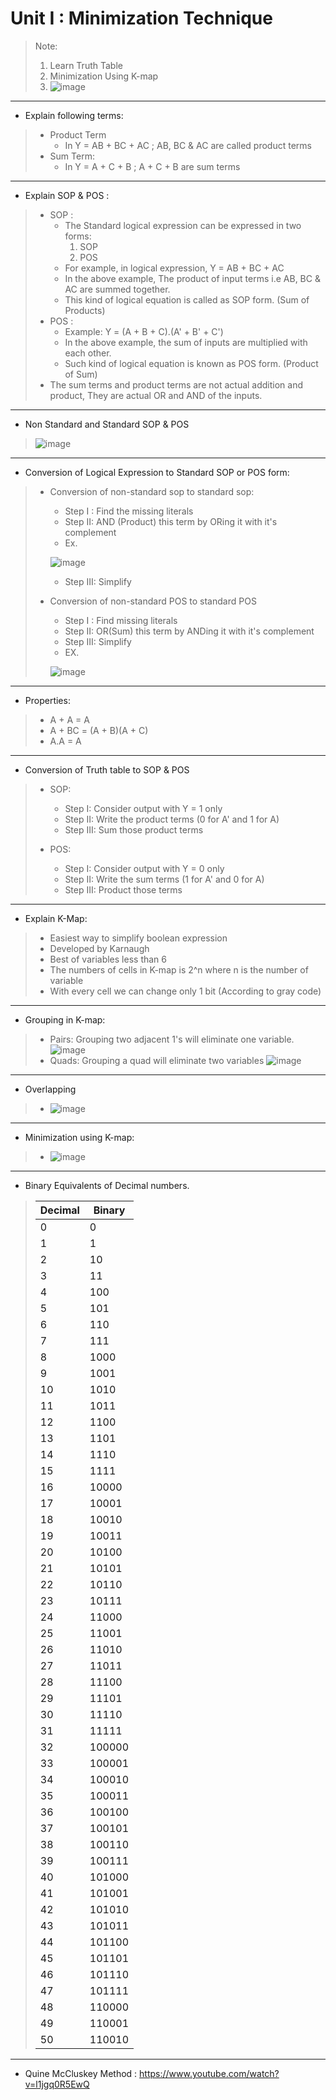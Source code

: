 # Unit I : Minimization Technique

> Note: 
> 1. Learn Truth Table
> 2. Minimization Using K-map
> 3. ![image](https://user-images.githubusercontent.com/68887544/114539271-f45e7280-9c71-11eb-8671-feab02ebe21c.png)

---

* Explain following terms: 
> * Product Term 
>   * In Y = AB + BC + AC ; AB, BC & AC are called product terms
> * Sum Term:
>   * In Y = A + C + B ; A + C + B are sum terms 

---

 * Explain SOP & POS :
 > * SOP : 
 >     * The Standard logical expression can be expressed in two forms:
 >       1. SOP 
 >       2. POS
 >     * For example, in logical expression, Y = AB + BC + AC 
 >     * In the above example, The product of input  terms i.e AB, BC & AC are summed together.
 >     * This kind of logical equation is called as SOP form. (Sum of Products)
 > * POS :
 >    * Example: Y = (A + B + C).(A' + B' + C')
 >    * In the above example, the sum of inputs are multiplied with each other.
 >    * Such kind of logical equation is known as POS form. (Product of Sum)
 > * The sum terms and product terms are not actual addition and product, They are actual OR and AND of the inputs.
 > 
---

* Non Standard and Standard SOP & POS

>   ![image](https://user-images.githubusercontent.com/68887544/114351479-4dea7280-9b88-11eb-9f71-533d9da46564.png)

---

* Conversion of Logical Expression to Standard SOP or POS form:
> * Conversion of non-standard sop to standard sop: 
>   * Step I : Find the missing literals
>   * Step II: AND (Product) this term by ORing it with it's complement 
>   * Ex.
>   
>   ![image](https://user-images.githubusercontent.com/68887544/114351847-c9e4ba80-9b88-11eb-8bfc-c6be95c10738.png)
>   * Step III: Simplify
>  
> * Conversion of non-standard POS to standard POS 
>   * Step I : Find missing literals
>   * Step II: OR(Sum) this term by ANDing it with it's complement
>   * Step III: Simplify
>   * EX.
>   
>   ![image](https://user-images.githubusercontent.com/68887544/114352280-53948800-9b89-11eb-8849-255e7f832ac8.png)

>  
 
---

* Properties:
>  * A + A = A
>  * A + BC = (A + B)(A + C)
>  * A.A = A
>  

---

* Conversion of Truth table to SOP & POS
> * SOP:  
>   * Step I: Consider output with Y = 1 only
>   * Step II: Write the product terms (0 for A' and 1 for A)
>   * Step III: Sum those product terms
> 
> * POS:
>   * Step I: Consider output with Y = 0 only
>   * Step II: Write the sum terms (1 for A' and 0 for A)
>   * Step III: Product those terms
>   

---

* Explain K-Map:
> * Easiest way to simplify boolean expression
> * Developed by Karnaugh 
> * Best of variables less than 6
> * The numbers of cells in K-map is 2^n where n is the number of variable
> * With every  cell we can change only 1 bit (According to gray code)
> 

---

* Grouping in K-map:
> * Pairs: Grouping two adjacent 1's will eliminate one variable.
> ![image](https://user-images.githubusercontent.com/68887544/114527948-2a95f500-9c66-11eb-85ff-6804d4227cf4.png)
> * Quads: Grouping a quad will eliminate two variables
> ![image](https://user-images.githubusercontent.com/68887544/114529318-772e0000-9c67-11eb-83d0-b4cbfa8962ce.png)
> 

---
* Overlapping
> * ![image](https://user-images.githubusercontent.com/68887544/114528874-0555b680-9c67-11eb-826a-4f6afa7decd8.png)

---

* Minimization using K-map:
> * ![image](https://user-images.githubusercontent.com/68887544/114537797-3e465900-9c70-11eb-86da-b7c98f26df46.png)
 ---
 
 * Binary Equivalents of Decimal numbers.

>  Decimal | Binary
>  ---| ---
>  0|	0
>  1|	1
>  2	|10
>  3	|11
>  4|	100
>  5|	101
>  6|	110
>  7|	111
>  8	|1000
>  9	|1001
>  10	|1010
>  11	|1011
>  12	|1100
>  13	|1101
>  14	|1110
>  15	|1111
>  16	|10000
>  17	|10001
>  18	|10010
>  19	|10011
>  20	|10100
>  21	|10101
>  22	|10110
>  23	|10111
>  24	|11000
>  25	|11001
>  26	|11010
>  27	|11011
>  28	|11100
>  29	|11101
>  30	|11110
>  31	|11111
>  32	|100000
>  33	|100001
>  34	|100010
>  35	|100011
>  36	|100100
>  37	|100101
>  38	|100110
>  39	|100111
>  40	|101000
>  41	|101001
>  42	|101010
>  43	|101011
>  44	|101100
>  45	|101101
>  46	|101110
>  47	|101111
>  48	|110000
>  49	|110001
>  50	|110010

---
* Quine McCluskey Method : https://www.youtube.com/watch?v=l1jgq0R5EwQ
